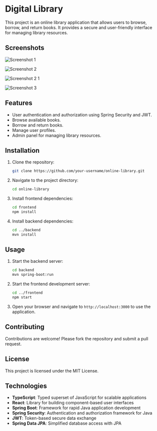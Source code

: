 ﻿# Digital Library
This project is an online library application that allows users to browse, borrow, and return books. It provides a secure and user-friendly interface for managing library resources.

## Screenshots
![Screenshot 1](https://github.com/user-attachments/assets/14da2f30-14a5-4915-8f64-dc4922c0c80c)

![Screenshot 2](https://github.com/user-attachments/assets/53d7cc47-43b1-4499-b989-6be6c9093c2e)

![Screenshot 2 1](https://github.com/user-attachments/assets/bdd57b09-6fdb-4d30-ac3f-6bdc5542907f)

![Screenshot 3](https://github.com/user-attachments/assets/beba7fb7-3f11-47ef-9a85-b1a3512ed295)

## Features
- User authentication and authorization using Spring Security and JWT.
- Browse available
 books.
- Borrow and return books.
- Manage user profiles.
- Admin panel for managing library resources.

## Installation
1. Clone the repository:
    ```bash
    git clone https://github.com/your-username/online-library.git
    ```
2. Navigate to the project directory:
    ```bash
    cd online-library
    ```
3. Install frontend dependencies:
    ```bash
    cd frontend
    npm install
    ```
4. Install backend dependencies:
    ```bash
    cd ../backend
    mvn install
    ```

## Usage
1. Start the backend server:
    ```bash
    cd backend
    mvn spring-boot:run
    ```
2. Start the frontend development server:
    ```bash
    cd ../frontend
    npm start
    ```
3. Open your browser and navigate to `http://localhost:3000` to use the application.

## Contributing
Contributions are welcome! Please fork the repository and submit a pull request.

## License
This project is licensed under the MIT License.

## Technologies
- **TypeScript**: Typed superset of JavaScript for scalable applications  
- **React**: Library for building component-based user interfaces  
- **Spring Boot**: Framework for rapid Java application development  
- **Spring Security**: Authentication and authorization framework for Java  
- **JWT**: Token-based secure data exchange  
- **Spring Data JPA**: Simplified database access with JPA  
